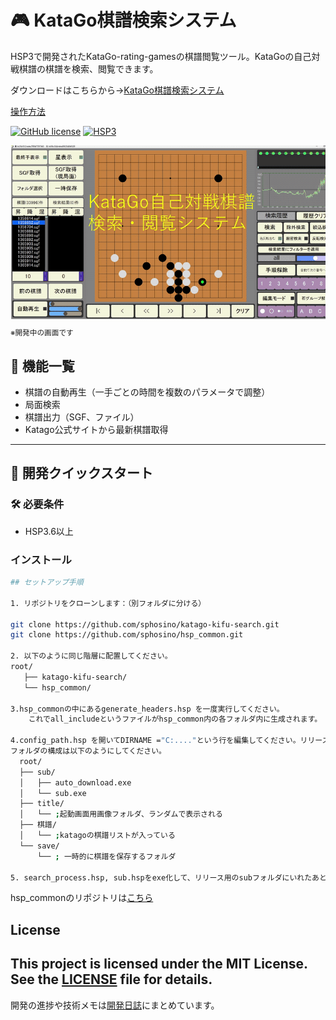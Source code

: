 # 🎮 KataGo棋譜検索システム

HSP3で開発されたKataGo-rating-gamesの棋譜閲覧ツール。KataGoの自己対戦棋譜の棋譜を検索、閲覧できます。

ダウンロードはこちらから→[KataGo棋譜検索システム](https://github.com/sphosino/katago-kifu-search/releases)

[操作方法](https://sphosino.github.io/katago-kifu-search/readme.html)

[![GitHub license](https://img.shields.io/github/license/sphosino/katago-kifu-search)](LICENSE)
[![HSP3](https://img.shields.io/badge/HSP-3.6+-brightgreen)](https://hsp.tv/)

<img src="docs/sum4.gif" width="600" alt="スクリーンショット">
<sub>※開発中の画面です</sub>

## 🍎️ 機能一覧
- 棋譜の自動再生（一手ごとの時間を複数のパラメータで調整）
- 局面検索
- 棋譜出力（SGF、ファイル）
- Katago公式サイトから最新棋譜取得
  
---
## 🚀 開発クイックスタート

### 🛠 必要条件
- HSP3.6以上

### インストール
```bash
## セットアップ手順

1. リポジトリをクローンします：（別フォルダに分ける）

git clone https://github.com/sphosino/katago-kifu-search.git
git clone https://github.com/sphosino/hsp_common.git

2. 以下のように同じ階層に配置してください。　
root/
   ├── katago-kifu-search/
   └── hsp_common/

3.hsp_commonの中にあるgenerate_headers.hsp を一度実行してください。
    これでall_includeというファイルがhsp_common内の各フォルダ内に生成されます。

4.config_path.hsp を開いてDIRNAME ="C:...."という行を編集してください。リリース用のフォルダになります。
フォルダの構成は以下のようにしてください。
  root/
  ├── sub/
  │   ├── auto_download.exe
  │   └── sub.exe
  ├── title/
  │   └── ;起動画面用画像フォルダ、ランダムで表示される
  ├── 棋譜/
  │   └── ;katagoの棋譜リストが入っている
  └── save/
      └── ; 一時的に棋譜を保存するフォルダ

5. search_process.hsp, sub.hspをexe化して、リリース用のsubフォルダにいれたあと、main.hspが実行できるようになればOKです

```


hsp_commonのリポジトリは[こちら](https://github.com/sphosino/hsp_common)

## License
This project is licensed under the MIT License. See the [LICENSE](./LICENSE) file for details.
---
開発の進捗や技術メモは[開発日誌](https://sphosino.github.io/katago-kifu-search)にまとめています。
